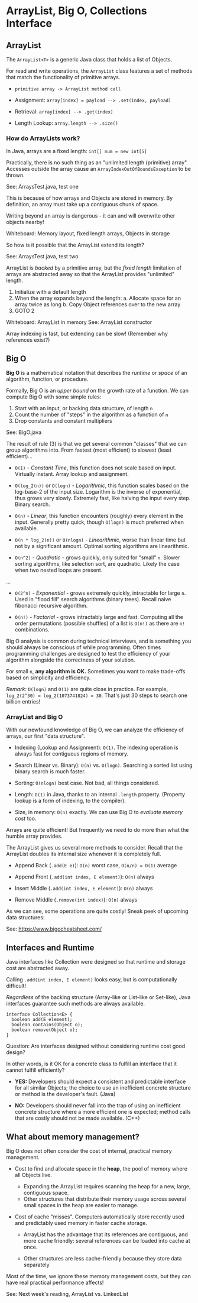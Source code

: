 # ArrayList, Big O, Collections Interface

## ArrayList

The `ArrayList<T>` is a generic Java class that holds a list of Objects.

For read and write operations, the `ArrayList` class features a set of methods
that match the functionality of primitive arrays.

 - `primitive array -> ArrayList method call`

 - Assignment: `array[index] = payload --> .set(index, payload)`
 - Retrieval: `array[index] --> .get(index)`
 - Length Lookup: `array.length --> .size()`

### How do ArrayLists work?

In Java, arrays are a fixed length: `int[] num = new int[5]`

Practically, there is no such thing as an "unlimited length (primitive) array".
Accesses outside the array cause an `ArrayIndexOutOfBoundsException` to be thrown.

See: ArraysTest.java, test one

This is because of how arrays and Objects are stored in memory.
By definition, an array must take up a contiguous chunk of space.

Writing beyond an array is dangerous - it can and will overwrite other objects nearby!

Whiteboard: Memory layout, fixed length arrays, Objects in storage

So how is it possible that the ArrayList extend its length?

See: ArraysTest.java, test two

ArrayList is *backed* by a primitive array, but the *fixed length* limitation of arrays are abstracted away
so that the ArrayList provides "unlimited" length.

 1. Initialize with a default length
 2. When the array expands beyond the length:
   a. Allocate space for an array twice as long
   b. Copy Object references over to the new array
 3. GOTO 2

Whiteboard: ArrayList in memory
See: ArrayList constructor

Array indexing is fast, but extending can be slow! (Remember why references exist?)

## Big O

**Big O** is a mathematical notation that describes the *runtime* or *space* of an algorithm, function, or procedure.

Formally, Big O is an *upper bound* on the growth rate of a function.
We can compute Big O with some simple rules:

 1. Start with an input, or backing data structure, of length `n`
 2. Count the number of "steps" in the algorithm as a function of `n`
 3. Drop constants and constant multipliers

See: BigO.java

The result of rule (3) is that we get several common "classes" that we can group algorithms into.
From fastest (most efficient) to slowest (least efficient)...

 - `O(1)` - *Constant Time*, this function does not scale based on input. Virtually instant. Array lookup and assignment.
 
 - `O(log_2(n))` or `O(logn)` - *Logarithmic*, this function scales based on the log-base-2 of the input size.
    Logarithm is the inverse of exponential, thus grows very slowly.
    Extremely fast, like halving the input every step. Binary search.

 - `O(n)` - *Linear*, this function encounters (roughly) every element in the input.
    Generally pretty quick, though `O(logn)` is much preferred when available.

 - `O(n * log_2(n))` or `O(nlogn)` - *Linearithmic*, worse than linear time but not by a significant amount.
    Optimal sorting algorithms are linearithmic.

 - `O(n^2)` - *Quadratic* - grows quickly, only suited for "small" `n`.
    Slower sorting algorithms, like selection sort, are quadratic.
    Likely the case when two nested loops are present.

...
 
 - `O(2^n)` - *Exponential* - grows extremely quickly, intractable for large `n`.
    Used in "flood fill" search algorithms (binary trees).
    Recall naive fibonacci recursive algorithm.
 
 - `O(n!)` - *Factorial* - grows intractably large and fast.
    Computing all the order permutations (possible shuffles) of a list is `O(n!)` as there are `n!` combinations.

Big O analysis is common during technical interviews, and is something you should always be conscious of while programming.
Often times programming challenges are designed to test the efficiency of your algorithm alongside the correctness of your solution.

For small `n`, **any algorithm is OK.** Sometimes you want to make trade-offs based on simplicity and efficiency.

*Remark:* `O(logn)` and `O(1)` are quite close in practice.
For example, `log_2(2^30) = log_2(1073741824) = 30`.
That's just 30 steps to search one billion entries!

### ArrayList and Big O

With our newfound knowledge of Big O, we can analyze the efficiency of arrays, our first "data structure".

 - Indexing (Lookup and Assignment): `O(1)`. The indexing operation is always fast for contiguous regions of memory.

 - Search (Linear vs. Binary): `O(n)` vs. `O(logn)`. Searching a sorted list using binary search is much faster.

 - Sorting: `O(nlogn)` best case. Not bad, all things considered.

 - Length: `O(1)` in Java, thanks to an internal `.length` property. (Property lookup is a form of indexing, to the compiler).

 - Size, in memory: `O(n)` exactly. We can use Big O to *evaluate memory cost* too.

Arrays are quite efficient! But frequently we need to do more than what the humble array provides.

The ArrayList gives us several more methods to consider.
Recall that the ArrayList doubles its internal size whenever it is completely full.

 - Append Back (`.add(E e)`): `O(n)` worst case, `O(n/n) = O(1)` average
 
 - Append Front (`.add(int index, E element)`): `O(n)` always
 
 - Insert Middle (`.add(int index, E element)`): `O(n)` always
 
 - Remove Middle (`.remove(int index)`): `O(n)` always

As we can see, some operations are quite costly! Sneak peek of upcoming data structures:

See: https://www.bigocheatsheet.com/

## Interfaces and Runtime

Java interfaces like Collection were designed so that runtime and storage cost are abstracted away.

Calling `.add(int index, E element)` looks easy, but is computationally difficult!

*Regardless* of the backing structure (Array-like or List-like or Set-like), Java interfaces guarantee such methods are always available.

```
interface Collection<E> {
  boolean add(E element);
  boolean contains(Object o);
  boolean remove(Object o);
}
```

Question: Are interfaces designed without considering runtime cost good design?

In other words, is it OK for a concrete class to fulfill an interface that it cannot fulfill efficiently?







 - **YES:** Developers should expect a consistent and predictable interface for all similar Objects; the choice to use an inefficient concrete structure or method is the developer's fault. (Java)

 - **NO:** Developers should never fall into the trap of using an inefficient concrete structure where a more efficient one is expected; method calls that are costly should not be made available. (C++)

## What about memory management?

Big O does not often consider the cost of internal, practical memory management.

 - Cost to find and allocate space in the **heap**, the pool of memory where all Objects live.
 
   - Expanding the ArrayList requires scanning the heap for a new, large, contiguous space.
   - Other structures that distribute their memory usage across several small spaces in the heap are easier to manage.

 - Cost of cache "misses". Computers automatically store recently used and predictably used memory in faster cache storage.
 
   - ArrayList has the advantage that its references are contiguous, and more cache friendly: several references can be loaded into cache at once.
   
   - Other structures are less cache-friendly because they store data separately

Most of the time, we ignore these memory management costs, but they can have real practical performance affects!

See: Next week's reading, ArrayList vs. LinkedList
